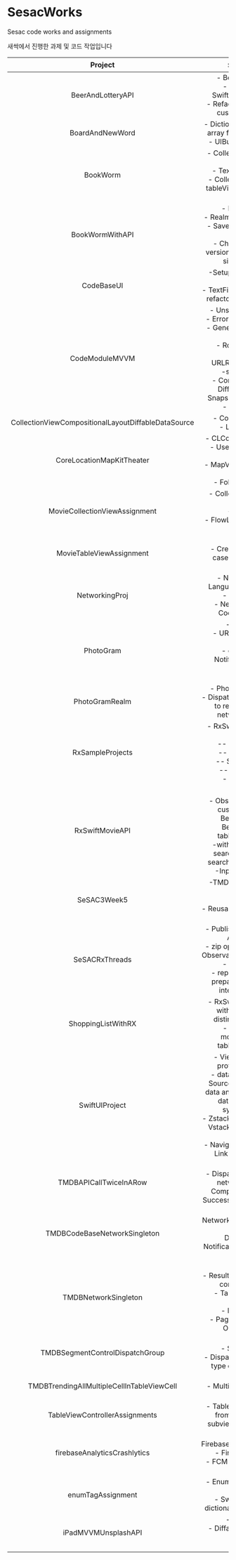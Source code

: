 # SesacWorks

Sesac code works and assignments

새싹에서 진행한 과제 및 코드 작업입니다

|Project|Skills & 고려점|
|:-------:|:------:|
|BeerAndLotteryAPI| - Beer API, Lotto API <br> - Parse JSON by SwiftyJSON/Decodable <br> - Refactor into MVVM with custom Observables |
|BoardAndNewWord| - Dictionary & Set instead of array for contain() method <br> - UIButton & UISearchBar |
|BookWorm| - CollectionView section & item <br> - TextView placeholder <br> - CollectionView inside of tableView with delegate for passing data |
|BookWormWithAPI| - Kakao Book API <br> - Realm DB table with CRUD <br> - Save & retrieve image by FileManager <br> - Check realm schema version - NetworkManager singleton pattern |
|CodeBaseUI| -Setup UI with code base using SnapKit <br> - TextField delegate & MVVM refactor for validation logic |
|CodeModuleMVVM| - Unsplash API, Beer API <br> - Error Handling with enum <br> - Generic type for network request <br> - Router pattern with Alamofire's URLReqeustConvertible <br> -scrollView setup <br> - CompositionalLayout, DiffableDataSource, Snapshot, Dynamic height <br> - MVVM refactor |
|CollectionViewCompositionalLayoutDiffableDataSource| - CompositionalLayout <br> - ListConfiguration |
|CoreLocationMapKitTheater| - CLCoreLocation & MapKit <br> - User authentication for location info <br> - MapView with annotations for theater <br> - FollowTrackingMode |
|MovieCollectionViewAssignment| - CollectionView with XIB cells <br> - Typecasting <br> - FlowLayout estimatedSize setting |
|MovieTableViewAssignment| - TableView <br> - Create Image by enum cases' computed value imageString  |
|NetworkingProj| - Naver Papago API, Language recognition API  <br> - Setup gitignore <br> - Network Singleton & Codable data struct |
|PhotoGram| - Unsplash API <br> - URLSession datatask <br> - WebView <br> - data transfer by Notification, Delegate, Closure <br> - BaseView |
|PhotoGramRealm| - PhotoGram with Realm <br> - DispatchGroup for each cell to retrieve image from network request call |
|RxSampleProjects| - RxSwift Package sample sources <br> -- SimpleTableView <br> -- SimpleValidation <br> -- SimplePickerView <br> -- SimpleNumbers <br> - MVVM refactor |
|RxSwiftMovieAPI| - 영진원 API <br> - Observable.create() for custom network call <br> BehaviorSubject & BehaviorRelay for table/collectionView <br> -withLatest to combine searchButtonClicked & searchBar.rx.text.orEmpty <br> -Input/Output pattern |
|SeSAC3Week5| -TMDB API, Weather API, Lotto API <br> - Basic GCD <br> - ReusableProtocol for view's identifier |
|SeSACRxThreads| - Publish, Behavior, Replay, Async Subject <br> - zip operator to combine 2 Observables at the same time <br> - MVVM refactor <br> - replace disposeBag in prepareForReuse to call internally dispose() |
|ShoppingListWithRX| - RxSwift real time search with debounce() and distinctUntilChanged() <br> - ItemSelected & modelSelected for table/collectionView |
|SwiftUIProject| - View & ViewModifier protocol, some View <br> - data flow with @State: Source of Truth/to handle data and @Binding: retrieve data from @State to synchronize data  <br> - Zstack for SubViews, H and Vstacks to embed various views <br> - NavigationView, Stack and Link for NavigationBar |
|TMDBAPICallTwiceInARow| -TMDB API <br> - DispatchGroup for calling network API in a row <br> CompletionHandler with Success & error case in tuple |
|TMDBCodeBaseNetworkSingleton| -TMDB API <br> NetworkManager in singleton pattern <br> Data transfer by NotificationCenter, delegate, or closure |
|TMDBNetworkSingleton| - TMDB API <br> - Result type for network call completionHandler <br> - Table/collectionview prefetching <br> - Expandable Cell <br> - PageViewController for OnboardingPage |
|TMDBSegmentControlDispatchGroup| - TMDB API <br> - SegmentControl <br> - DispatchGroup with Result type completionHandler |
|TMDBTrendingAllMultipleCellInTableViewCell| - TMDB API <br> - Multiple type cells in one tableView |
|TableViewControllerAssignments| - TableViews with sections from enum, singleton, subview of ViewController <br>  |
|firebaseAnalyticsCrashlytics| - FirebaseAnalyticsWithoutAdid <br> - FirebaseCrashlytics <br> - FCM & Push Notifications Console test |
|enumTagAssignment| - Enum with UIButton tag & UIMenu <br> - Switch from array to dictionary to match tap data |
|iPadMVVMUnsplashAPI| - Unsplash API <br> - DiffableDatasource with MVVM <br> - Localization |

